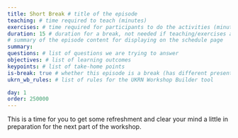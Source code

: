 ```yaml
---
title: Short Break # title of the episode
teaching: # time required to teach (minutes)
exercises: # time required for participants to do the activities (minutes)
duration: 15 # duration for a break, not needed if teaching/exercises are present (minutes)
# summary of the episode content for displaying on the schedule page
summary:
questions: # list of questions we are trying to answer
objectives: # list of learning outcomes
keypoints: # list of take-home points
is-break: true # whether this episode is a break (has different presentation)
ukrn_wb_rules: # list of rules for the UKRN Workshop Builder tool

day: 1
order: 250000
---
```


This is a time for you to get some refreshment and clear your mind a little in preparation for the next part of the workshop.
